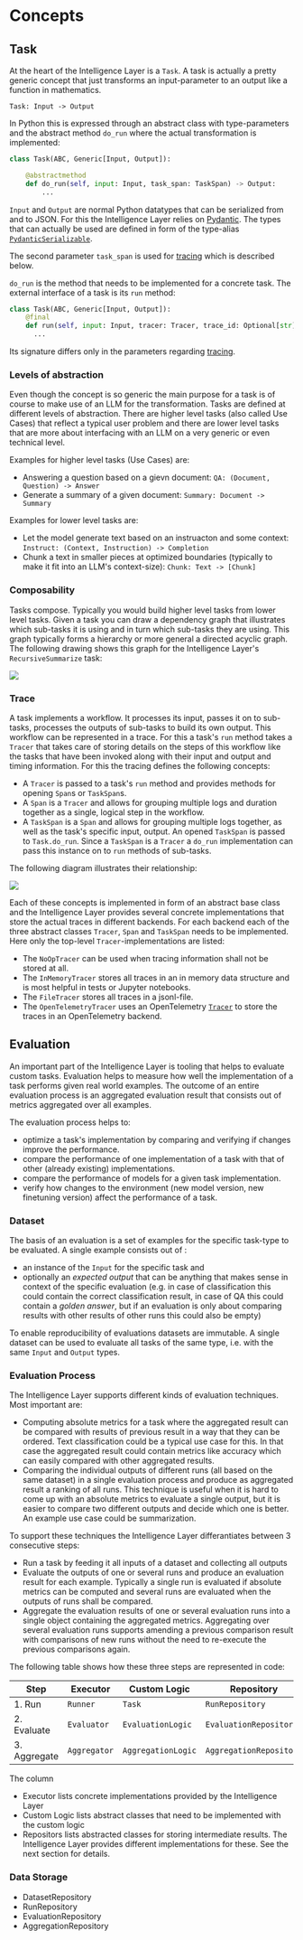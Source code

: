 # Concepts

## Task

At the heart of the Intelligence Layer is a `Task`. A task is actually a pretty generic concept that just
transforms an input-parameter to an output like a function in mathematics.

```
Task: Input -> Output
```

In Python this is expressed through an abstract class with type-parameters and the abstract method `do_run`
where the actual transformation is implemented:

```Python
class Task(ABC, Generic[Input, Output]):

    @abstractmethod
    def do_run(self, input: Input, task_span: TaskSpan) -> Output:
        ...
```

`Input` and `Output` are normal Python datatypes that can be serialized from and to JSON. For this the Intelligence
Layer relies on [Pydantic](https://docs.pydantic.dev/). The types that can actually be used are defined in form
of the type-alias [`PydanticSerializable`](src/intelligence_layer/core/tracer.py#L44).

The second parameter `task_span` is used for [tracing](#Trace) which is described below.

`do_run` is the method that needs to be implemented for a concrete task. The external interface of a
task is its `run` method:

```Python
class Task(ABC, Generic[Input, Output]):
    @final
    def run(self, input: Input, tracer: Tracer, trace_id: Optional[str] = None) -> Output:
      ...
```

Its signature differs only in the parameters regarding [tracing](#Trace).

### Levels of abstraction

Even though the concept is so generic the main purpose for a task is of course to make use of an LLM for the
transformation. Tasks are defined at different levels of abstraction. There are higher level tasks (also called Use Cases)
that reflect a typical user problem and there are lower level tasks that are more about interfacing
with an LLM on a very generic or even technical level.

Examples for higher level tasks (Use Cases) are:

- Answering a question based on a gievn document: `QA: (Document, Question) -> Answer`
- Generate a summary of a given document: `Summary: Document -> Summary`

Examples for lower level tasks are:

- Let the model generate text based on an instruacton and some context: `Instruct: (Context, Instruction) -> Completion`
- Chunk a text in smaller pieces at optimized boundaries (typically to make it fit into an LLM's context-size): `Chunk: Text -> [Chunk]`

### Composability

Tasks compose. Typically you would build higher level tasks from lower level tasks. Given a task you can draw a dependency graph
that illustrates which sub-tasks it is using and in turn which sub-tasks they are using. This graph typically forms a hierarchy or
more general a directed acyclic graph. The following drawing shows this graph for the Intelligence Layer's `RecursiveSummarize`
task:

<img src="./assets/RecursiveSummary.drawio.svg">


### Trace

A task implements a workflow. It processes its input, passes it on to sub-tasks, processes the outputs of sub-tasks
to build its own output. This workflow can be represented in a trace. For this a task's `run` method takes a `Tracer`
that takes care of storing details on the steps of this workflow like the tasks that have been invoked along with their
input and output and timing information. For this the tracing defines the following concepts:

- A `Tracer` is passed to a task's `run` method and provides methods for opening `Span`s or `TaskSpan`s.
- A `Span` is a `Tracer` and allows for grouping multiple logs and duration together as a single, logical step in the
  workflow.
- A `TaskSpan` is a `Span` and allows for grouping multiple logs together, as well as the task's specific input, output.
  An opened `TaskSpan` is passed to `Task.do_run`. Since a `TaskSpan` is a `Tracer` a `do_run` implementation can pass
  this instance on to `run` methods of sub-tasks.

The following diagram illustrates their relationship:

<img src="./assets/Tracer.drawio.svg">

Each of these concepts is implemented in form of an abstract base class and the Intelligence Layer provides
several concrete implementations that store the actual traces in different backends. For each backend each of the
three abstract classes `Tracer`, `Span` and `TaskSpan` needs to be implemented. Here only the top-level
`Tracer`-implementations are listed:

- The `NoOpTracer` can be used when tracing information shall not be stored at all.
- The `InMemoryTracer` stores all traces in an in memory data structure and is most helpful in tests or
  Jupyter notebooks.
- The `FileTracer` stores all traces in a jsonl-file.
- The `OpenTelemetryTracer` uses an OpenTelemetry
  [`Tracer`](https://opentelemetry-python.readthedocs.io/en/latest/api/trace.html#opentelemetry.trace.Tracer)
  to store the traces in an OpenTelemetry backend.


## Evaluation

An important part of the Intelligence Layer is tooling that helps to evaluate custom tasks. Evaluation helps
to measure how well the implementation of a task performs given real world examples. The outcome of an entire
evaluation process is an aggregated evaluation result that consists out of metrics aggregated over all examples.

The evaluation process helps to:

- optimize a task's implementation by comparing and verifying if changes improve the performance.
- compare the performance of one implementation of a task with that of other (already existing) implementations.
- compare the performance of models for a given task implementation.
- verify how changes to the environment (new model version, new finetuning version) affect the
  performance of a task.


### Dataset

The basis of an evaluation is a set of examples for the specific task-type to be evaluated. A single example
consists out of :

- an instance of the `Input` for the specific task and
- optionally an _expected output_ that can be anything that makes sense in context of the specific evaluation (e.g.
  in case of classification this could contain the correct classification result, in case of QA this could contain
  a _golden answer_, but if an evaluation is only about comparing results with other results of other runs this
  could also be empty)

To enable reproducibility of evaluations datasets are immutable. A single dataset can be used to evaluate all
tasks of the same type, i.e. with the same `Input` and `Output` types.

### Evaluation Process

The Intelligence Layer supports different kinds of evaluation techniques. Most important are:

- Computing absolute metrics for a task where the aggregated result can be compared with results of previous
  result in a way that they can be ordered. Text classification could be a typical use case for this. In that
  case the aggregated result could contain metrics like accuracy which can easily compared with other
  aggregated results.
- Comparing the individual outputs of different runs (all based on the same dataset)
  in a single evaluation process and produce as aggregated result a
  ranking of all runs. This technique is useful when it is hard to come up with an absolute metrics to evaluate
  a single output, but it is easier to compare two different outputs and decide which one is better. An example
  use case could be summarization.

To support these techniques the Intelligence Layer differantiates between 3 consecutive steps:

- Run a task by feeding it all inputs of a dataset and collecting all outputs
- Evaluate the outputs of one or several
  runs and produce an evaluation result for each example. Typically a single run is evaluated if absolute
  metrics can be computed and several runs are evaluated when the outputs of runs shall be compared.
- Aggregate the evaluation results of one or several evaluation runs into a single object containing the aggregated
  metrics. Aggregating over several evaluation runs supports amending a previous comparison result with
  comparisons of new runs without the need to re-execute the previous comparisons again.

The following table shows how these three steps are represented in code:

| Step    | Executor | Custom Logic | Repository    |
|---------|----------|--------------|---------------|
| 1. Run  | `Runner` | `Task`       | `RunRepository` |
| 2. Evaluate | `Evaluator` | `EvaluationLogic` | `EvaluationRepository` |
| 3. Aggregate | `Aggregator` | `AggregationLogic` | `AggregationRepository` |

The column
- Executor lists concrete implementations provided by the Intelligence Layer
- Custom Logic lists abstract classes that need to be implemented with the custom logic
- Repositors lists abstracted classes for storing intermediate results. The Intelligence Layer provides
  different implementations for these. See the next section for details.

### Data Storage

- DatasetRepository
- RunRepository
- EvaluationRepository
- AggregationRepository
